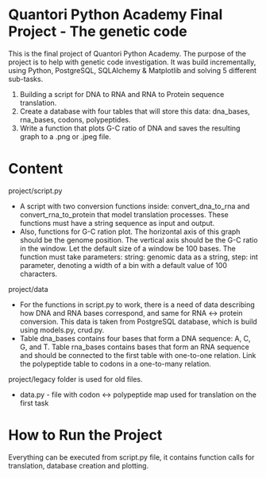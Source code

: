 # Quantori Python Academy Final Project - The genetic code
This is the final project of Quantori Python Academy. The purpose of the project is to help with genetic code investigation. It was build incrementally, using Python, PostgreSQL, SQLAlchemy & Matplotlib and solving 5 different sub-tasks.

1. Building a script for DNA to RNA and RNA to Protein sequence translation. 
2. Сreate a database with four tables that will store this data: dna_bases, rna_bases, codons, polypeptides.
3. Write a function that plots G-C ratio of DNA and saves the resulting graph to a .png or .jpeg file.

# Content
project/script.py
* A script with two conversion functions inside: convert_dna_to_rna and convert_rna_to_protein that model translation processes. These functions must have a string sequence as input and output.
* Also, functions for G-C ration plot. The horizontal axis of this graph should be the genome position. The vertical axis should be the G-C ratio in the window. Let the default size of a window be 100 bases.
The function must take parameters:
string: genomic data as a string,
step: int parameter, denoting a width of a bin with a default value of 100 characters.

project/data
* For the functions in script.py to work, there is a need of data describing how DNA and RNA bases correspond, and same for RNA <-> protein conversion. This data is taken from PostgreSQL database, which is build using models.py, crud.py.
* Table dna_bases contains four bases that form a DNA sequence: A, C, G, and T. Table rna_bases contains bases that form an RNA sequence and should be connected to the first table with one-to-one relation. Link the polypeptide table to codons in a one-to-many relation.

project/legacy folder is used for old files.
* data.py - file with codon <-> polypeptide map used for translation on the first task

# How to Run the Project
Everything can be executed from script.py file, it contains function calls for translation, database creation and plotting.






